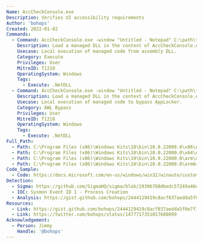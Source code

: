 ```yaml
---
Name: AccCheckConsole.exe
Description: Verifies UI accessibility requirements
Author: 'bohops'
Created: 2022-01-02
Commands:
  - Command: AccCheckConsole.exe -window "Untitled - Notepad" C:\path\to\your\lolbas.dll
    Description: Load a managed DLL in the context of AccCheckConsole.exe. The -window switch value can be set to an arbitrary active window name.
    Usecase: Local execution of managed code from assembly DLL.
    Category: Execute
    Privileges: User
    MitreID: T1218
    OperatingSystem: Windows
    Tags:
      - Execute: .NetDLL
  - Command: AccCheckConsole.exe -window "Untitled - Notepad" C:\path\to\your\lolbas.dll
    Description: Load a managed DLL in the context of AccCheckConsole.exe. The -window switch value can be set to an arbitrary active window name.
    Usecase: Local execution of managed code to bypass AppLocker.
    Category: AWL Bypass
    Privileges: User
    MitreID: T1218
    OperatingSystem: Windows
    Tags:
      - Execute: .NetDLL
Full_Path:
  - Path: C:\Program Files (x86)\Windows Kits\10\bin\10.0.22000.0\x86\AccChecker\AccCheckConsole.exe
  - Path: C:\Program Files (x86)\Windows Kits\10\bin\10.0.22000.0\x64\AccChecker\AccCheckConsole.exe
  - Path: C:\Program Files (x86)\Windows Kits\10\bin\10.0.22000.0\arm\AccChecker\AccCheckConsole.exe
  - Path: C:\Program Files (x86)\Windows Kits\10\bin\10.0.22000.0\arm64\AccChecker\AccCheckConsole.exe
Code_Sample:
  - Code: https://docs.microsoft.com/en-us/windows/win32/winauto/custom-verification-routines
Detection:
  - Sigma: https://github.com/SigmaHQ/sigma/blob/19396788dbedc57249a46efed2bb1927abc376d4/rules/windows/process_creation/proc_creation_win_lolbin_susp_acccheckconsole.yml
  - IOC: Sysmon Event ID 1 - Process Creation
  - Analysis: https://gist.github.com/bohops/2444129419c8acf837aedda5f0e7f340
Resources:
  - Link: https://gist.github.com/bohops/2444129419c8acf837aedda5f0e7f340
  - Link: https://twitter.com/bohops/status/1477717351017680899
Acknowledgement:
  - Person: Jimmy
    Handle: '@bohops'
---
```


